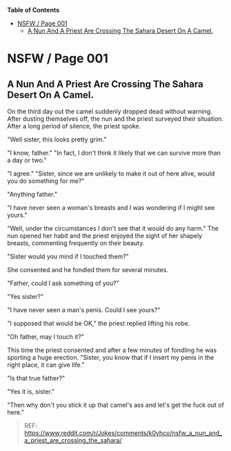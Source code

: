 <!-- START doctoc generated TOC please keep comment here to allow auto update -->
<!-- DON'T EDIT THIS SECTION, INSTEAD RE-RUN doctoc TO UPDATE -->
**Table of Contents**

- [NSFW / Page 001](#nsfw--page-001)
  - [A Nun And A Priest Are Crossing The Sahara Desert On A Camel.](#a-nun-and-a-priest-are-crossing-the-sahara-desert-on-a-camel)

<!-- END doctoc generated TOC please keep comment here to allow auto update -->

# NSFW / Page 001



## A Nun And A Priest Are Crossing The Sahara Desert On A Camel.


On the third day out the camel suddenly dropped dead without warning. After dusting themselves off, the nun and the priest surveyed their situation. After a long period of silence, the priest spoke.

"Well sister, this looks pretty grim."

"I know, father." "In fact, I don't think it likely that we can survive more than a day or two."

"I agree." "Sister, since we are unlikely to make it out of here alive, would you do something for me?"

"Anything father."

"I have never seen a woman's breasts and I was wondering if I might see yours."

"Well, under the circumstances I don't see that it would do any harm." The nun opened her habit and the priest enjoyed the sight of her shapely breasts, commenting frequently on their beauty.

"Sister would you mind if I touched them?"

She consented and he fondled them for several minutes.

"Father, could I ask something of you?"

"Yes sister?"

"I have never seen a man's penis. Could I see yours?"

"I supposed that would be OK," the priest replied lifting his robe.

"Oh father, may I touch it?"

This time the priest consented and after a few minutes of fondling he was sporting a huge erection. "Sister, you know that if I insert my penis in the right place, it can give life."

"Is that true father?"

"Yes it is, sister."

"Then why don't you stick it up that camel's ass and let's get the fuck out of here."


> REF: https://www.reddit.com/r/Jokes/comments/k0yhco/nsfw_a_nun_and_a_priest_are_crossing_the_sahara/

<br>
